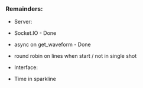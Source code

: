 ### Remainders:

- Server:
 - Socket.IO - Done
 - async on get_waveform - Done
 - round robin on lines when start / not in single shot
 

- Interface:
 - Time in sparkline
